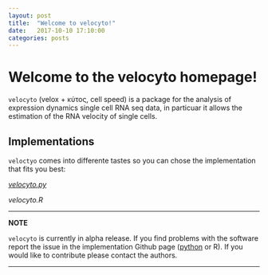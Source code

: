 ```yaml
---
layout: post
title:  "Welcome to velocyto!"
date:   2017-10-10 17:10:00
categories: posts
---
```


# Welcome to the velocyto homepage!

`velocyto` (velox + κύτος, cell speed) is a package for the analysis of expression dynamics single cell RNA seq data, in particuar it allows the estimation of the RNA velocity of single cells.

## Implementations

`veloctyo` comes into differente tastes so you can chose the implementation that fits you best:

[*velocyto.py*](velocyto-py-doc/index.html)

*velocyto.R*



---
**NOTE**

`velocyto` is currently in alpha release. If you find problems with the software report the issue in the implementation Github page ([python](http://https://github.com/linnarsson-lab/velocyto.py) or R). If you would like to contribute please contact the authors.

---

